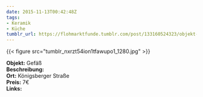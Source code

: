 ```yaml
---
date: 2015-11-13T00:42:48Z
tags:
- Keramik
- Küche
tumblr_url: https://flohmarktfunde.tumblr.com/post/133160524323/objekt-gef%C3%A4%C3%9F-beschreibung-lorem-ipsum-ort
---
```

 {{< figure src="tumblr_nxrzt54ion1tfawupo1_1280.jpg" >}}  

**Objekt:** Gefäß  
**Beschreibung:**   
**Ort:** Königsberger Straße  
**Preis:** 7€  
**Links:** 
